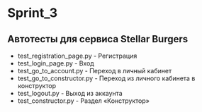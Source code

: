 # Sprint_3
## Автотесты для сервиса Stellar Burgers
* test_registration_page.py - Регистрация
* test_login_page.py - Вход
* test_go_to_account.py - Переход в личный кабинет
* test_go_to_constructor.py - Переход из личного кабинета в конструктор
* test_logout.py - Выход из аккаунта
* test_constructor.py - Раздел «Конструктор»

